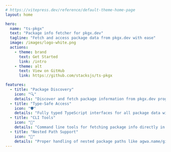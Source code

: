 ```yaml
---
# https://vitepress.dev/reference/default-theme-home-page
layout: home

hero:
  name: "ts-pkgx"
  text: "Package info fetcher for pkgx.dev"
  tagline: "Fetch and access package data from pkgx.dev with ease"
  image: /images/logo-white.png
  actions:
    - theme: brand
      text: Get Started
      link: /intro
    - theme: alt
      text: View on GitHub
      link: https://github.com/stacksjs/ts-pkgx

features:
  - title: "Package Discovery"
    icon: "🔍"
    details: "Discover and fetch package information from pkgx.dev programmatically."
  - title: "Type-Safe Access"
    icon: "🛡️"
    details: "Fully typed TypeScript interfaces for all package data with IntelliSense support."
  - title: "CLI Tools"
    icon: "🧰"
    details: "Command line tools for fetching package info directly in your terminal."
  - title: "Nested Path Support"
    icon: "📁"
    details: "Proper handling of nested package paths like agwa.name/git-crypt."
---
```


<Home />
